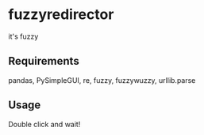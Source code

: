 # fuzzyredirector
it's fuzzy

## Requirements
pandas, PySimpleGUI, re, fuzzy, fuzzywuzzy, urllib.parse

## Usage
Double click and wait! 